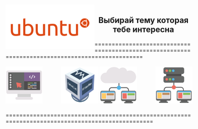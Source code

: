 <div align="center">
  <a href="https://github.com/ZadireyEvgeny" ><img src="https://github.com/ZadireyEvgeny/ZadireyEvgeny/blob/main/ubuntu_logo_icon_168375.svg" style="float:left"/></a>
</div>
<h2 align="center">
  Выбирай тему которая тебе интересна
</h2>
================================================================================================
<h4>
  <div align="center">
    <a href="https://github.com/ZadireyEvgeny/os_labs/tree/main/os_labs/os_lab" ><img src="https://github.com/ZadireyEvgeny/ZadireyEvgeny/blob/main/iconfinder-websitebuilder-4263525_117861.svg" width="100" height="100" style="float:left" /></a>
    <a href="#" ><img src="https://github.com/ZadireyEvgeny/ZadireyEvgeny/blob/main/icons8-virtualbox-144.svg" width="100" height="100"/></a>
    <a href="https://github.com/ZadireyEvgeny/os_labs/tree/main/os_labs/os_lab2" ><img src="https://github.com/ZadireyEvgeny/ZadireyEvgeny/blob/main/iconfinder-sharedcloudwebhosting-4263534_117841.svg"  width="100" height="100"/></a>
    <a href="#" ><img src="https://github.com/ZadireyEvgeny/ZadireyEvgeny/blob/main/iconfinder-vpswebhosting-4263526_117850.svg"  width="100" height="100" style="float:right" /></a>
  </div>
</h4>
=================================================================================================
